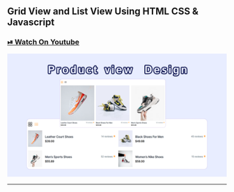 ## Grid View and List View Using HTML CSS & Javascript

### [⏯ Watch On Youtube](https://youtu.be/D0H-ujor_E4)

![thumbnail](thumbnail.png)

---

